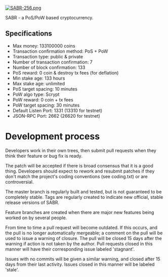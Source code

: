 [![SABR-256.png](http://i63.tinypic.com/ae391c.jpg)](https://sabr-coin.com)


SABR - a PoS/PoW based cryptocurrency.
		
Specifications
--------------

- Max money: 133100000 coins
- Transaction confirmation method: PoS + PoW
- Transaction type: public & private
- Number of transaction confirmation: 7
- Number of block confirmation: 133
- PoS reward: 0 coin & destroy tx fees (for deflation)
- Min stake age: 133 hours
- Max stake age: unlimited
- PoS target spacing: 10 minutes
- PoW algo type: Scrypt
- PoW reward: 0 coin + tx fees
- PoW target spacing: 30 minutes
- Default Listen Port: 1331 (13310 for testnet)
- JSON-RPC Port: 2662 (26620 for testnet)


Development process
===========================

Developers work in their own trees, then submit pull requests when
they think their feature or bug fix is ready.

The patch will be accepted if there is broad consensus that it is a
good thing.  Developers should expect to rework and resubmit patches
if they don't match the project's coding conventions (see coding.txt)
or are controversial.

The master branch is regularly built and tested, but is not guaranteed
to be completely stable. Tags are regularly created to indicate new
official, stable release versions of SABR.

Feature branches are created when there are major new features being
worked on by several people.

From time to time a pull request will become outdated. If this occurs, and
the pull is no longer automatically mergeable; a comment on the pull will
be used to issue a warning of closure. The pull will be closed 15 days
after the warning if action is not taken by the author. Pull requests closed
in this manner will have their corresponding issue labeled 'stagnant'.

Issues with no commits will be given a similar warning, and closed after
15 days from their last activity. Issues closed in this manner will be 
labeled 'stale'.
